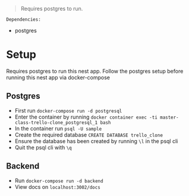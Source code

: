 > Requires postgres to run. 

`Dependencies:`
- postgres

# Setup
Requires postgres to run this nest app. Follow the postgres setup before running this nest app via docker-compose

## Postgres
- First run `docker-compose run -d postgresql`
- Enter the container by running `docker container exec -ti master-class-trello-clone_postgresql_1 bash`
- In the container run `psql -U sample`
- Create the required database `CREATE DATABASE trello_clone`
- Ensure the database has been created by running `\l` in the psql cli
- Quit the psql cli with `\q`

## Backend
- Run `docker-compose run -d backend`
- View docs on `localhost:3002/docs`
